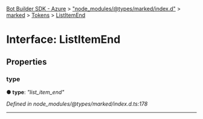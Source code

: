 [Bot Builder SDK - Azure](../README.md) > ["node_modules/@types/marked/index.d"](../modules/_node_modules__types_marked_index_d_.md) > [marked](../modules/_node_modules__types_marked_index_d_.marked.md) > [Tokens](../modules/_node_modules__types_marked_index_d_.marked.tokens.md) > [ListItemEnd](../interfaces/_node_modules__types_marked_index_d_.marked.tokens.listitemend.md)



# Interface: ListItemEnd


## Properties
<a id="type"></a>

###  type

**●  type**:  *"list_item_end"* 

*Defined in node_modules/@types/marked/index.d.ts:178*





___


